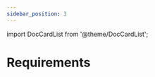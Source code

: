 ```yaml
---
sidebar_position: 3
---
```


import DocCardList from '@theme/DocCardList';

# Requirements

<DocCardList />



